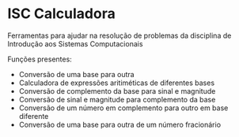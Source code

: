 # ISC Calculadora
Ferramentas para ajudar na resolução de problemas da disciplina de Introdução aos Sistemas Computacionais

Funções presentes:
* Conversão de uma base para outra
* Calculadora de expressões aritiméticas de diferentes bases
* Conversão de complemento da base para sinal e magnitude
* Conversão de sinal e magnitude para complemento da base
* Conversão de um número em complemento para outro em base diferente
* Conversão de uma base para outra de um número fracionário

